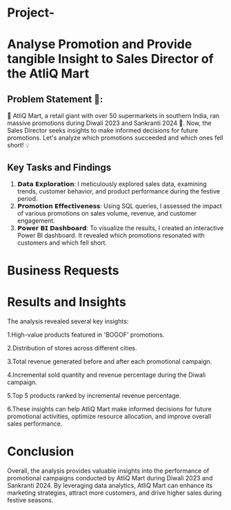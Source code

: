 # Project-
# Analyse Promotion and Provide tangible Insight to Sales Director of the AtliQ Mart
## Problem Statement 🎯:
🛒 AtliQ Mart, a retail giant with over 50 supermarkets in southern India, ran massive promotions during Diwali 2023 and Sankranti 2024 🎉.
Now, the Sales Director seeks insights to make informed decisions for future promotions. Let's analyze which promotions succeeded and which ones fell short! 💡
## Key Tasks and Findings

 1. 𝗗𝗮𝘁𝗮 𝗘𝘅𝗽𝗹𝗼𝗿𝗮𝘁𝗶𝗼𝗻: I meticulously explored sales data, examining trends, customer behavior, and product performance during the festive period.
 2. 𝗣𝗿𝗼𝗺𝗼𝘁𝗶𝗼𝗻 𝗘𝗳𝗳𝗲𝗰𝘁𝗶𝘃𝗲𝗻𝗲𝘀𝘀: Using SQL queries, I assessed the impact of various promotions on sales volume, revenue, and customer engagement.
 3. 𝗣𝗼𝘄𝗲𝗿 𝗕𝗜 𝗗𝗮𝘀𝗵𝗯𝗼𝗮𝗿𝗱: To visualize the results, I created an interactive Power BI dashboard. It revealed which promotions resonated with customers and which fell short.
# Business Requests




# Results and Insights
The analysis revealed several key insights:

1.High-value products featured in 'BOGOF' promotions.

2.Distribution of stores across different cities.

3.Total revenue generated before and after each promotional campaign.

4.Incremental sold quantity and revenue percentage during the Diwali campaign.

5.Top 5 products ranked by incremental revenue percentage.

6.These insights can help AtliQ Mart make informed decisions for future promotional activities, optimize resource allocation, and improve overall sales performance.


# Conclusion
Overall, the analysis provides valuable insights into the performance of promotional campaigns conducted by AtliQ Mart during Diwali 2023 and Sankranti 2024.
By leveraging data analytics, AtliQ Mart can enhance its marketing strategies, attract more customers, and drive higher sales during festive seasons.
